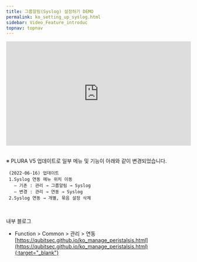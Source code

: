 ```yaml
---
title: 그룹알림(Syslog) 설정하기 DEMO
permalink: ko_setting_up_syslog.html
sidebar: Video_Feature_introduc
topnav: topnav
---
```


<style>.embed-container { position: relative; padding-bottom: 56.25%; height: 0; overflow: hidden; max-width: 100%; } .embed-container iframe, .embed-container object, .embed-container embed { position: absolute; top: 0; left: 0; width: 100%; height: 100%; }</style><div class='embed-container'><iframe src='https://www.youtube.com/embed/BJZZMEvrl-Y' frameborder='0' allowfullscreen></iframe></div>

<br />

※ PLURA V5 업데이트로 일부 메뉴 및 기능이 아래와 같이 변경되었습니다.

     (2022-06-16) 업데이트
     1.Syslog 연동 메뉴 위치 이동
       – 기존 : 관리 → 그룹알림 → Syslog
       – 변경 : 관리 → 연동 → Syslog
     2.Syslog 연동 → 개별, 묶음 설정 삭제

<br />

내부 블로그  

- Function > Common > 관리 > 연동   
[https://qubitsec.github.io/ko_manage_peristalsis.html](https://qubitsec.github.io/ko_manage_peristalsis.html){:target="_blank"}
